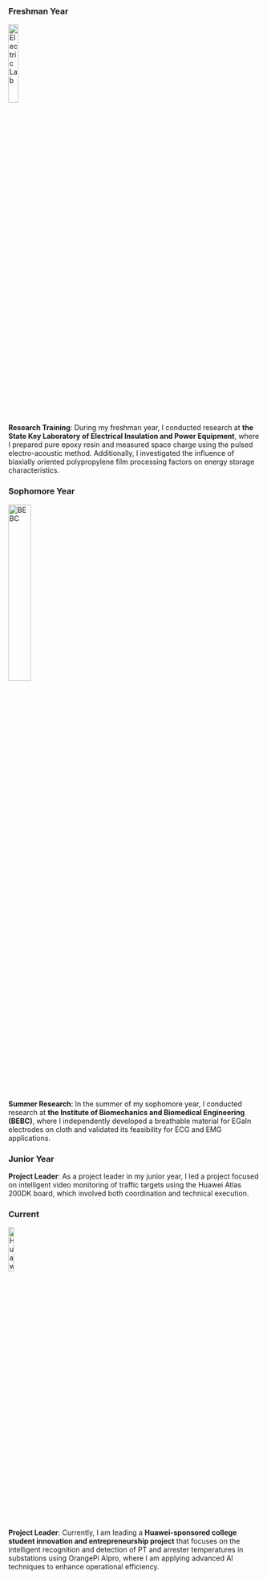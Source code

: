 ### Freshman Year
<img src="../../static/assets/img/electriclab.png" width="20%" alt="Electric Lab">

**Research Training**: During my freshman year, I conducted research at **the State Key Laboratory of Electrical Insulation and Power Equipment**, where I prepared pure epoxy resin and measured space charge using the pulsed electro-acoustic method. Additionally, I investigated the influence of biaxially oriented polypropylene film processing factors on energy storage characteristics.

### Sophomore Year
<img src="../../static/assets/img/BEBC1.png" width="30%" alt="BEBC">

**Summer Research**: In the summer of my sophomore year, I conducted research at **the Institute of Biomechanics and Biomedical Engineering (BEBC)**, where I independently developed a breathable material for EGaIn electrodes on cloth and validated its feasibility for ECG and EMG applications.

### Junior Year
**Project Leader**: As a project leader in my junior year, I led a project focused on intelligent video monitoring of traffic targets using the Huawei Atlas 200DK board, which involved both coordination and technical execution.

### Current
<img src="../../static/assets/img/huawei.png" width="15%" alt="Huawei">

**Project Leader**: Currently, I am leading a **Huawei-sponsored college student innovation and entrepreneurship project** that focuses on the intelligent recognition and detection of PT and arrester temperatures in substations using OrangePi AIpro, where I am applying advanced AI techniques to enhance operational efficiency.
